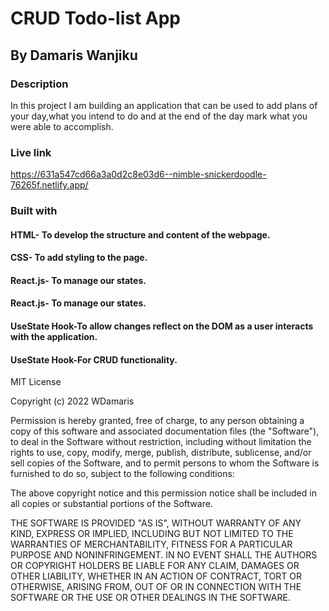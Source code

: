 # CRUD Todo-list App
## By Damaris Wanjiku
### Description
In this project I am building an application that can be used to add plans of your day,what you intend to do and at the end of the day mark what you were able to accomplish.
### Live link 
https://631a547cd66a3a0d2c8e03d6--nimble-snickerdoodle-76265f.netlify.app/
### Built with
#### HTML- To develop the structure and content of the webpage.
#### CSS- To add styling to the page.
#### React.js- To manage our states.
#### React.js- To manage our states.
#### UseState Hook-To allow changes reflect on the DOM as a user interacts with the application.
#### UseState Hook-For CRUD functionality.
MIT License

Copyright (c) 2022 WDamaris

Permission is hereby granted, free of charge, to any person obtaining a copy
of this software and associated documentation files (the "Software"), to deal
in the Software without restriction, including without limitation the rights
to use, copy, modify, merge, publish, distribute, sublicense, and/or sell
copies of the Software, and to permit persons to whom the Software is
furnished to do so, subject to the following conditions:

The above copyright notice and this permission notice shall be included in all
copies or substantial portions of the Software.

THE SOFTWARE IS PROVIDED "AS IS", WITHOUT WARRANTY OF ANY KIND, EXPRESS OR
IMPLIED, INCLUDING BUT NOT LIMITED TO THE WARRANTIES OF MERCHANTABILITY,
FITNESS FOR A PARTICULAR PURPOSE AND NONINFRINGEMENT. IN NO EVENT SHALL THE
AUTHORS OR COPYRIGHT HOLDERS BE LIABLE FOR ANY CLAIM, DAMAGES OR OTHER
LIABILITY, WHETHER IN AN ACTION OF CONTRACT, TORT OR OTHERWISE, ARISING FROM,
OUT OF OR IN CONNECTION WITH THE SOFTWARE OR THE USE OR OTHER DEALINGS IN THE
SOFTWARE.
